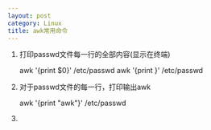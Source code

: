 ```yaml
---
layout: post
category: Linux
title: awk常用命令
---
```


1. 打印passwd文件每一行的全部内容(显示在终端)

	awk '{print $0}' /etc/passwd
	awk '{print }' /etc/passwd

1. 对于passwd文件的每一行，打印输出awk

	awk '{print "awk"}' /etc/passwd

1. 
